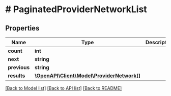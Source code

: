 # # PaginatedProviderNetworkList

## Properties

Name | Type | Description | Notes
------------ | ------------- | ------------- | -------------
**count** | **int** |  |
**next** | **string** |  | [optional]
**previous** | **string** |  | [optional]
**results** | [**\OpenAPI\Client\Model\ProviderNetwork[]**](ProviderNetwork.md) |  |

[[Back to Model list]](../../README.md#models) [[Back to API list]](../../README.md#endpoints) [[Back to README]](../../README.md)
